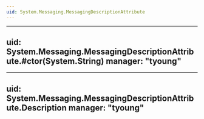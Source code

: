 ```yaml
---
uid: System.Messaging.MessagingDescriptionAttribute
---
```


---
uid: System.Messaging.MessagingDescriptionAttribute.#ctor(System.String)
manager: "tyoung"
---

---
uid: System.Messaging.MessagingDescriptionAttribute.Description
manager: "tyoung"
---
